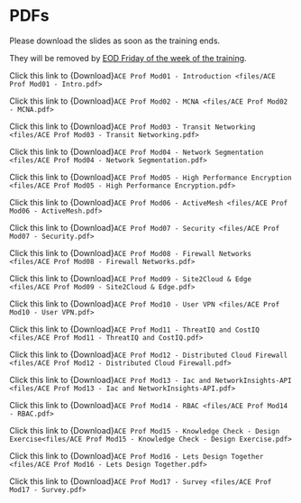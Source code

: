 # PDFs

Please download the slides as soon as the training ends.

They will be removed by <ins>EOD Friday of the week of the training</ins>. 

Click this link to {Download}`ACE Prof Mod01 - Introduction <files/ACE Prof Mod01 - Intro.pdf>`

Click this link to {Download}`ACE Prof Mod02 - MCNA <files/ACE Prof Mod02 - MCNA.pdf>`

Click this link to {Download}`ACE Prof Mod03 - Transit Networking <files/ACE Prof Mod03 - Transit Networking.pdf>`

Click this link to {Download}`ACE Prof Mod04 - Network Segmentation <files/ACE Prof Mod04 - Network Segmentation.pdf>`

Click this link to {Download}`ACE Prof Mod05 - High Performance Encryption <files/ACE Prof Mod05 - High Performance Encryption.pdf>`

Click this link to {Download}`ACE Prof Mod06 - ActiveMesh <files/ACE Prof Mod06 - ActiveMesh.pdf>`

Click this link to {Download}`ACE Prof Mod07 - Security <files/ACE Prof Mod07 - Security.pdf>`

Click this link to {Download}`ACE Prof Mod08 - Firewall Networks <files/ACE Prof Mod08 - Firewall Networks.pdf>`

Click this link to {Download}`ACE Prof Mod09 - Site2Cloud & Edge <files/ACE Prof Mod09 - Site2Cloud & Edge.pdf>`

Click this link to {Download}`ACE Prof Mod10 - User VPN <files/ACE Prof Mod10 - User VPN.pdf>`

Click this link to {Download}`ACE Prof Mod11 - ThreatIQ and CostIQ <files/ACE Prof Mod11 - ThreatIQ and CostIQ.pdf>`

Click this link to {Download}`ACE Prof Mod12 - Distributed Cloud Firewall <files/ACE Prof Mod12 - Distributed Cloud Firewall.pdf>`

Click this link to {Download}`ACE Prof Mod13 - Iac and NetworkInsights-API <files/ACE Prof Mod13 - Iac and NetworkInsights-API.pdf>`

Click this link to {Download}`ACE Prof Mod14 - RBAC <files/ACE Prof Mod14 - RBAC.pdf>`

Click this link to {Download}`ACE Prof Mod15 - Knowledge Check - Design Exercise<files/ACE Prof Mod15 - Knowledge Check - Design Exercise.pdf>`

Click this link to {Download}`ACE Prof Mod16 - Lets Design Together <files/ACE Prof Mod16 - Lets Design Together.pdf>`

Click this link to {Download}`ACE Prof Mod17 - Survey <files/ACE Prof Mod17 - Survey.pdf>`
